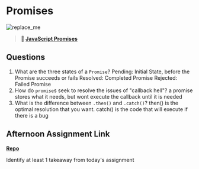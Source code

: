 # Promises

![replace_me](https://codeworks.blob.core.windows.net/public/assets/img/illustrations/placeholder.svg)

> **📖 [JavaScript Promises](https://codeworksacademy.com/fs-student-guide/resources/wk4/02-Promises)**

## Questions

1. What are the three states of a `Promise`?
Pending: Initial State, before the Promise succeeds or fails
Resolved: Completed Promise
Rejected: Failed Promise
2. How do `promise`s seek to resolve the issues of "callback hell"?
a promise stores what it needs, but wont execute the callback until it is needed
3. What is the difference between `.then()` and `.catch()`?
then() is the optimal resolution that you want. catch() is the code that will execute if there is a bug
## Afternoon Assignment Link

**[Repo](https://github.com/big-daddy-dom/late-spring22-mvcDomslist)**

Identify at least 1 takeaway from today's assignment
